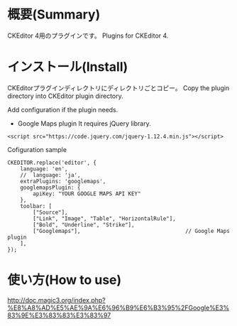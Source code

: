 # 概要(Summary)

CKEditor 4用のプラグインです。
Plugins for CKEditor 4.

# インストール(Install)
CKEditorプラグインディレクトリにディレクトリごとコピー。
Copy the plugin directory into CKEditor plugin directory.

Add configuration if the plugin needs.

* Google Maps plugin
It requires jQuery library.

```
<script src="https://code.jquery.com/jquery-1.12.4.min.js"></script>
```

Cofiguration sample
```
CKEDITOR.replace('editor', {
	language: 'en',
	//	language: 'ja',
	extraPlugins: 'googlemaps',
	googlemapsPlugin: {
		apiKey: "YOUR GOOGLE MAPS API KEY"
	},
	toolbar: [
		["Source"],                                  
		["Link", "Image", "Table", "HorizontalRule"],
		["Bold", "Underline", "Strike"],             
		["Googlemaps"],                                 // Google Maps plugin
	],
});
```

# 使い方(How to use)

http://doc.magic3.org/index.php?%E8%A8%AD%E5%AE%9A%E6%96%B9%E6%B3%95%2FGoogle%E3%83%9E%E3%83%83%E3%83%97
